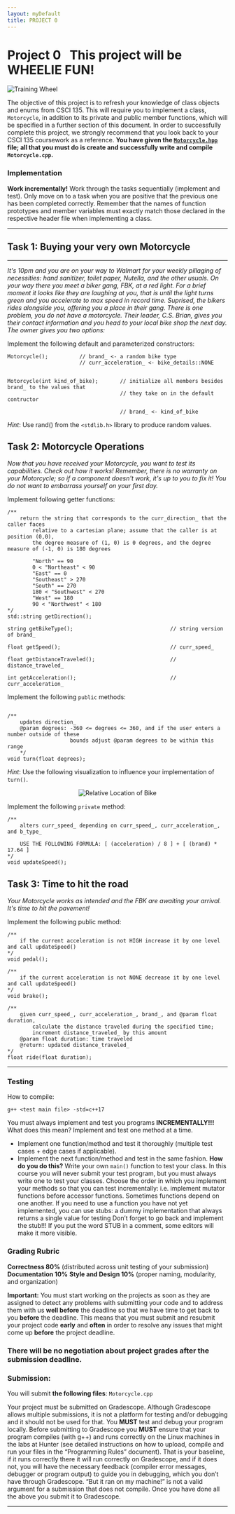 ```yaml
---  
layout: myDefault  
title: PROJECT 0  
---  
```


# Project 0 &nbsp; This project will be WHEELIE FUN!
![Training Wheel](./wheelie.png)

The objective of this project is to refresh your knowledge of class objects and enums from CSCI 135. This will require you to implement a class, `Motorcycle`, in addition to its private and public member functions, which will be specified in a further section of this document. In order to successfully complete this project, we strongly recommend that you look back to your CSCI 135 coursework as a reference. **You have given the [`Motorcycle.hpp`](Motorcycle.hpp) file; all that you must do is create and successfully write and compile `Motorcycle.cpp`.**  

### Implementation
**Work incrementally!** Work through the tasks sequentially (implement and test). Only move on to a task when you are positive that the previous one has been completed correctly. Remember that the names of function prototypes and member variables must exactly match those declared in the respective header file when implementing a class. 

---
## **Task 1: Buying your very own Motorcycle**
---
*It's 10pm and you are on your way to Walmart for your weekly pillaging of necessities: hand sanitizer, toilet paper, Nutella, and the other usuals. On your way there you meet a biker gang, FBK, at a red light. For a brief moment it looks like they are laughing at you, that is until the light turns green and you accelerate to max speed in record time. Suprised, the bikers rides alongside you, offering you a place in their gang. There is one problem, you do not have a motorcycle. Their leader, C.S. Brian, gives you their contact information and you head to your local bike shop the next day. The owner gives you two options:*

Implement the following default and parameterized constructors:

```
Motorcycle();          // brand_ <- a random bike type
                       // curr_acceleration_ <- bike_details::NONE


Motorcycle(int kind_of_bike);       // initialize all members besides brand_ to the values that 
                                    // they take on in the default contructor

                                    // brand_ <- kind_of_bike
```

*Hint*: Use rand() from the `<stdlib.h>` library to produce random values.
## Task 2: Motorcycle Operations
*Now that you have received your Motorcycle, you want to test its capabilities. Check out how it works! Remember, there is no warranty on your Motorcycle; so if a component doesn't work, it's up to you to fix it! You do not want to embarrass yourself on your first day.*

Implement following getter functions:

```
/**
    return the string that corresponds to the curr_direction_ that the caller faces 
        relative to a cartesian plane; assume that the caller is at position (0,0),
        the degree measure of (1, 0) is 0 degrees, and the degree measure of (-1, 0) is 180 degrees

        "North" == 90
        0 < "Northeast" < 90 
        "East" == 0
        "Southeast" > 270
        "South" == 270
        180 < "Southwest" < 270
        "West" == 180
        90 < "Northwest" < 180
*/
std::string getDirection();

string getBikeType();                               // string version of brand_

float getSpeed();                                   // curr_speed_

float getDistanceTraveled();                        // distance_traveled_

int getAcceleration();                              // curr_acceleration_
```

Implement the following `public` methods:

```

/** 
    updates direction_
    @param degrees: -360 <= degrees <= 360, and if the user enters a number outside of these
                    bounds adjust @param degrees to be within this range
    */
void turn(float degrees);
```

*Hint*: Use the following visualization to influence your implementation of `turn()`.
<center> 

![Relative Location of Bike](./bike.gif)
</center> 



Implement the following `private` method:

```
/**
    alters curr_speed_ depending on curr_speed_, curr_acceleration_, and b_type_

    USE THE FOLLOWING FORMULA: [ (acceleration) / 8 ] + [ (brand) * 17.64 ]
*/
void updateSpeed();
```
## Task 3: Time to hit the road
*Your Motorcycle works as intended and the FBK are awaiting your arrival. It's time to hit the pavement!*

Implement the following public method:
```
/**
    if the current acceleration is not HIGH increase it by one level and call updateSpeed()
*/
void pedal();

/**
    if the current acceleration is not NONE decrease it by one level and call updateSpeed()
*/
void brake();

/**
    given curr_speed_, curr_acceleration_, brand_, and @param float duration,
        calculate the distance traveled during the specified time;
        increment distance_traveled_ by this amount
    @param float duration: time traveled
    @return: updated distance_traveled_
*/
float ride(float duration);
```



---

### Testing
How to compile:
```
g++ <test main file> -std=c++17
```
You must always implement and test you programs **INCREMENTALLY!!!**
What does this mean? Implement and test one method at a time.
* Implement one function/method and test it thoroughly (multiple test cases + edge cases if applicable).
* Implement the next function/method and test in the same fashion.
    **How do you do this?** Write your own `main()` function to test your class. In this course you will never submit your test program, but you must always write one to test your classes. Choose the order in which you implement your methods so that you can test incrementally: i.e. implement mutator functions before accessor functions. Sometimes functions depend on one another. If you need to use a function you have not yet implemented, you can use stubs: a dummy implementation that always returns a single value for testing Don’t forget to go back and implement the stub!!! If you put the word STUB in a comment, some editors will make it more visible.

### Grading Rubric

**Correctness 80%** (distributed across unit testing of your submission)
**Documentation 10%**
**Style and Design 10%** (proper naming, modularity, and organization)

**Important:** You must start working on the projects as soon as they are assigned to detect any problems with submitting your code and to address them with us **well before** the deadline so that we have time to get back to you **before** the deadline. This means that you must submit and resubmit your project code **early** and **often** in order to resolve any issues that might come up **before** the project deadline.
### There will be no negotiation about project grades after the submission deadline. #####
  
### Submission:
You will submit **the following files**:
`Motorcycle.cpp`

Your project must be submitted on Gradescope. Although Gradescope allows multiple submissions, it is not a platform for testing and/or debugging and it should not be used for that. You **MUST** test and debug your program locally. Before submitting to Gradescope you **MUST** ensure that your program compiles (with g++) and runs correctly on the Linux machines in the labs at Hunter (see detailed instructions on how to upload, compile and run your files in the “Programming Rules” document). That is your baseline, if it runs correctly there it will run correctly on Gradescope, and if it does not, you will have the necessary feedback (compiler error messages, debugger or program output) to guide you in debugging, which you don’t have through Gradescope. “But it ran on my machine!” is not a valid argument for a submission that does not compile. Once you have done all the above you submit it to Gradescope.  
  
  
---  
  

